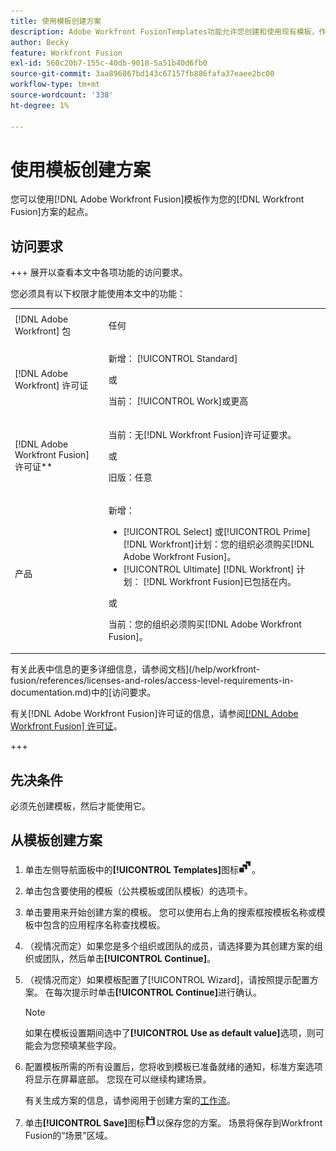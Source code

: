 ```yaml
---
title: 使用模板创建方案
description: Adobe Workfront FusionTemplates功能允许您创建和使用现有模板，作为您的Workfront Fusion方案的起点。
author: Becky
feature: Workfront Fusion
exl-id: 560c20b7-155c-40db-9018-5a51b40d6fb0
source-git-commit: 3aa896867bd143c67157fb886fafa37eaee2bc00
workflow-type: tm+mt
source-wordcount: '338'
ht-degree: 1%

---
```


# 使用模板创建方案

您可以使用[!DNL Adobe Workfront Fusion]模板作为您的[!DNL Workfront Fusion]方案的起点。

## 访问要求

+++ 展开以查看本文中各项功能的访问要求。

您必须具有以下权限才能使用本文中的功能：

<table style="table-layout:auto">
 <col> 
 <col> 
 <tbody> 
  <tr> 
   <td role="rowheader">[!DNL Adobe Workfront] 包</td> 
   <td> <p>任何</p> </td> 
  </tr> 
  <tr data-mc-conditions=""> 
   <td role="rowheader">[!DNL Adobe Workfront] 许可证</td> 
   <td> <p>新增： [!UICONTROL Standard]</p><p>或</p><p>当前： [!UICONTROL Work]或更高</p> </td> 
  </tr> 
  <tr> 
   <td role="rowheader">[!DNL Adobe Workfront Fusion] 许可证**</td> 
   <td>
   <p>当前：无[!DNL Workfront Fusion]许可证要求。</p>
   <p>或</p>
   <p>旧版：任意 </p>
   </td> 
  </tr> 
  <tr> 
   <td role="rowheader">产品</td> 
   <td>
   <p>新增：</p> <ul><li>[!UICONTROL Select] 或[!UICONTROL Prime] [!DNL Workfront]计划：您的组织必须购买[!DNL Adobe Workfront Fusion]。</li><li>[!UICONTROL Ultimate] [!DNL Workfront] 计划： [!DNL Workfront Fusion]已包括在内。</li></ul>
   <p>或</p>
   <p>当前：您的组织必须购买[!DNL Adobe Workfront Fusion]。</p>
   </td> 
  </tr>
 </tbody> 
</table>

有关此表中信息的更多详细信息，请参阅文档](/help/workfront-fusion/references/licenses-and-roles/access-level-requirements-in-documentation.md)中的[访问要求。

有关[!DNL Adobe Workfront Fusion]许可证的信息，请参阅[[!DNL Adobe Workfront Fusion] 许可证](/help/workfront-fusion/set-up-and-manage-workfront-fusion/licensing-operations-overview/license-automation-vs-integration.md)。

+++

## 先决条件

必须先创建模板，然后才能使用它。

## 从模板创建方案

1. 单击左侧导航面板中的&#x200B;**[!UICONTROL Templates]**&#x200B;图标![模板图标](assets/templates-icon.png)。
1. 单击包含要使用的模板（公共模板或团队模板）的选项卡。
1. 单击要用来开始创建方案的模板。 您可以使用右上角的搜索框按模板名称或模板中包含的应用程序名称查找模板。
1. （视情况而定）如果您是多个组织或团队的成员，请选择要为其创建方案的组织或团队，然后单击&#x200B;**[!UICONTROL Continue]**。
1. （视情况而定）如果模板配置了[!UICONTROL Wizard]，请按照提示配置方案。 在每次提示时单击&#x200B;**[!UICONTROL Continue]**&#x200B;进行确认。

   >[!NOTE]
   >
   >如果在模板设置期间选中了&#x200B;**[!UICONTROL Use as default value]**&#x200B;选项，则可能会为您预填某些字段。

1. 配置模板所需的所有设置后，您将收到模板已准备就绪的通知，标准方案选项将显示在屏幕底部。 您现在可以继续构建场景。

   有关生成方案的信息，请参阅用于创建方案的[工作流](/help/workfront-fusion/create-scenarios/plan-a-scenario/create-a-scenario-workflow.md)。

1. 单击&#x200B;**[!UICONTROL Save]**&#x200B;图标![保存图标](assets/save-icon.png)以保存您的方案。 场景将保存到Workfront Fusion的“场景”区域。
